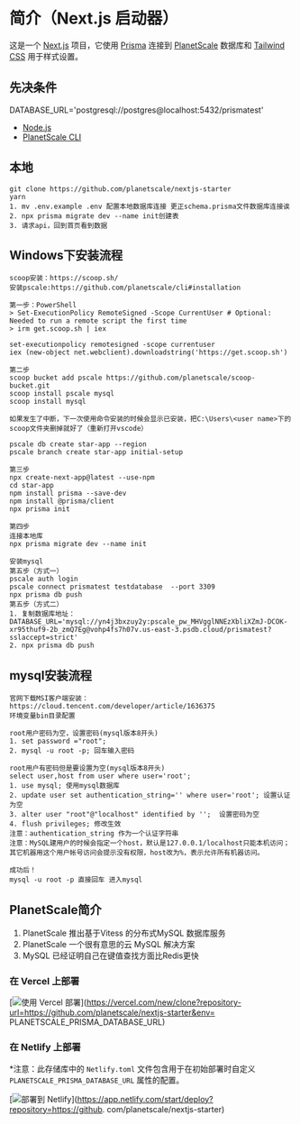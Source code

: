 # 简介（Next.js 启动器） 

这是一个 [Next.js](https://nextjs.org/) 项目，它使用 [Prisma](https://www.prisma.io/) 连接到 [PlanetScale](https://planetscale.com/) 数据库和 [Tailwind CSS](https://tailwindcss.com/) 用于样式设置。

## 先决条件
DATABASE_URL='postgresql://postgres@localhost:5432/prismatest'
- [Node.js](https://nodejs.org/en/download/)
- [PlanetScale CLI](https://github.com/planetscale/cli)

## 本地
```
git clone https://github.com/planetscale/nextjs-starter
yarn
1. mv .env.example .env 配置本地数据库连接 更正schema.prisma文件数据库连接诶
2. npx prisma migrate dev --name init创建表
3. 请求api，回到首页看到数据
```

## Windows下安装流程
```
scoop安装：https://scoop.sh/
安装pscale:https://github.com/planetscale/cli#installation

第一步：PowerShell
> Set-ExecutionPolicy RemoteSigned -Scope CurrentUser # Optional: Needed to run a remote script the first time
> irm get.scoop.sh | iex

set-executionpolicy remotesigned -scope currentuser
iex (new-object net.webclient).downloadstring('https://get.scoop.sh')

第二步
scoop bucket add pscale https://github.com/planetscale/scoop-bucket.git
scoop install pscale mysql
scoop install mysql

如果发生了中断，下一次使用命令安装的时候会显示已安装，把C:\Users\<user name>下的scoop文件夹删掉就好了（重新打开vscode）

pscale db create star-app --region 
pscale branch create star-app initial-setup

第三步
npx create-next-app@latest --use-npm
cd star-app
npm install prisma --save-dev
npm install @prisma/client
npx prisma init

第四步
连接本地库
npx prisma migrate dev --name init

安装mysql
第五步（方式一）
pscale auth login
pscale connect prismatest testdatabase  --port 3309
npx prisma db push
第五步（方式二）
1. 复制数据库地址：DATABASE_URL='mysql://yn4j3bxzuy2y:pscale_pw_MHVgglNNEzXbliXZmJ-DCOK-xr95thuf9-2b_zmQ7Eg@vohp4fs7h07v.us-east-3.psdb.cloud/prismatest?sslaccept=strict'
2. npx prisma db push

```

## mysql安装流程
```
官网下载MSI客户端安装：https://cloud.tencent.com/developer/article/1636375
环境变量bin目录配置

root用户密码为空，设置密码(mysql版本8开头)
1. set password ="root";
2. mysql -u root -p; 回车输入密码

root用户有密码但是要设置为空(mysql版本8开头)
select user,host from user where user='root';
1. use mysql; 使用mysql数据库
2. update user set authentication_string='' where user='root'; 设置认证为空
3. alter user "root"@"localhost" identified by '';  设置密码为空
4. flush privileges; 修改生效
注意：authentication_string 作为一个认证字符串
注意：MySQL建用户的时候会指定一个host，默认是127.0.0.1/localhost只能本机访问； 
其它机器用这个用户帐号访问会提示没有权限，host改为%，表示允许所有机器访问。

成功后！
mysql -u root -p 直接回车 进入mysql
```

## PlanetScale简介
1. PlanetScale 推出基于Vitess 的分布式MySQL 数据库服务
2. PlanetScale 一个很有意思的云 MySQL 解决方案
3. MySQL 已经证明自己在键值查找方面比Redis更快

### 在 Vercel 上部署

[![使用 Vercel 部署](https://vercel.com/button)](https://vercel.com/new/clone?repository-url=https://github.com/planetscale/nextjs-starter&env= PLANETSCALE_PRISMA_DATABASE_URL)

### 在 Netlify 上部署

\*注意：此存储库中的 `Netlify.toml` 文件包含用于在初始部署时自定义 `PLANETSCALE_PRISMA_DATABASE_URL` 属性的配置。

[![部署到 Netlify](https://www.netlify.com/img/deploy/button.svg)](https://app.netlify.com/start/deploy?repository=https://github. com/planetscale/nextjs-starter)

